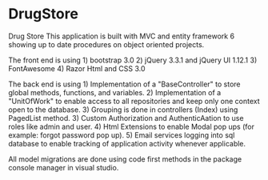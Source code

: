 # DrugStore
Drug Store
This application is built with MVC and entity framework 6 showing up to date procedures on object oriented projects.

The front end is using 
      1) bootstrap 3.0
      2) jQuery 3.3.1 and jQuery UI 1.12.1
      3) FontAwesome
      4) Razor Html and CSS 3.0
      
The back end is using
      1) Implementation of a "BaseController" to store global methods, functions, and variables.
      2) Implementation of a "UnitOfWork" to enable access to all repositories and keep only one context open to the database.
      3) Grouping is done in controllers (Index) using PagedList method.
      3) Custom Authorization and AuthenticAation to use roles like admin and user.
      4) Html Extensions to enable Modal pop ups (for example: forgot password pop up).
      5) Email services logging into sql database to enable tracking of application activity whenever applicable.
      
All model migrations are done using code first methods in the package console manager in visual studio.
